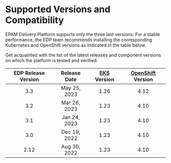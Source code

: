# Supported Versions and Compatibility

EPAM Delivery Platform supports only the three last versions.
For a stable performance, the EDP team recommends installing the corresponding Kubernetes and OpenShift versions as indicated in the table below.

Get acquainted with the list of the latest releases and component versions on which the platform is tested and verified:

|EDP Release Version|Release Date|[EKS](https://aws.amazon.com/eks/) Version|[OpenShift](https://github.com/okd-project/okd/releases) Version|
|:-:|:-:|:-:|:-:|
|3.3 |May 25, 2023|1.26|4.12|
|3.2 |Mar 26, 2023|1.23|4.10|
|3.1 |Jan 24, 2023|1.23|4.10|
|3.0 |Dec 19, 2022|1.23|4.10|
|2.12|Aug 30, 2022|1.23|4.10|
